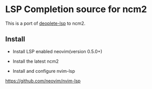 # LSP Completion source for ncm2

This is a port of [deoplete-lsp](https://github.com/Shougo/deoplete-lsp) to ncm2.

## Install

* Install LSP enabled neovim(version 0.5.0+)

* Install the latest ncm2

* Install and configure nvim-lsp

https://github.com/neovim/nvim-lsp
